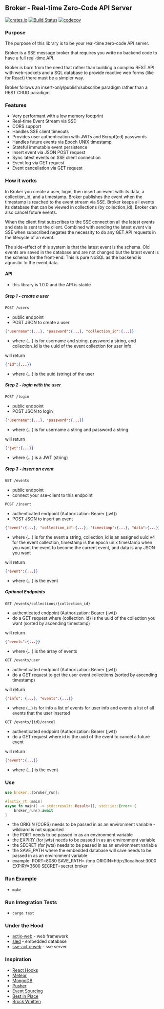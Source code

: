 ## Broker - Real-time Zero-Code API Server

[![crates.io](https://meritbadge.herokuapp.com/broker)](https://crates.io/crates/broker)
[![Build Status](https://travis-ci.org/apibillme/broker.svg?branch=master)](https://travis-ci.org/apibillme/broker)
[![codecov](https://codecov.io/gh/apibillme/broker/branch/master/graph/badge.svg)](https://codecov.io/gh/apibillme/broker)

### Purpose

The purpose of this library is to be your real-time zero-code API server. 

Broker is a SSE message broker that requires you write no backend code to have a full real-time API.

Broker is born from the need that rather than building a complex REST API with web-sockets and a SQL database to provide reactive web forms (like for React) there must be a simpler way.

Broker follows an insert-only/publish/subscribe paradigm rather than a REST CRUD paradigm. 

### Features

* Very performant with a low memory footprint
* Real-time Event Stream via SSE
* CORS support
* Handles SSE client timeouts
* Provides user authentication with JWTs and Bcrypt(ed) passwords
* Handles future events via Epoch UNIX timestamp
* Stateful immutable event persistence
* Insert event via JSON POST request 
* Sync latest events on SSE client connection
* Event log via GET request
* Event cancellation via GET request

### How it works

In Broker you create a user, login, then insert an event with its data, a collection_id, and a timestamp. Broker publishes the event when the timestamp is reached to the event stream via SSE. Broker keeps all events its database that can be viewed in collections (by collection_id). Broker can also cancel future events.

When the client first subscribes to the SSE connection all the latest events and data is sent to the client. Combined with sending the latest event via SSE when subscribed negates the necessity to do any GET API requests in the lifecycle of an event.

The side-effect of this system is that the latest event is the schema. Old events are saved in the database and are not changed but the latest event is the schema for the front-end. This is pure NoSQL as the backend is agnostic to the event data.


#### API

- this library is 1.0.0 and the API is stable

##### Step 1 - create a user

```html
POST /users 
```
- public endpoint
- POST JSON to create a user
```json
{"username":{...}, "password":{...}, "collection_id":{...}}
```
- where {...} is for username and string, password a string, and collection_id is the uuid of the event collection for user info

will return
```json
{"id":{...}}
```
- where {...} is the uuid (string) of the user

##### Step 2 - login with the user

```html
POST /login 
```
- public endpoint
- POST JSON to login
```json
{"username":{...}, "password":{...}}
```
- where {...} is for username a string and password a string

will return 
```json
{"jwt":{...}}
```
- where {...} is a JWT (string)

##### Step 3 - insert an event

```html 
GET /events 
```
- public endpoint
- connect your sse-client to this endpoint

```html
POST /insert 
```
- authenticated endpoint (Authorization: Bearer {jwt})
- POST JSON to insert an event
```json
{"event":{...}, "collection_id":{...}, "timestamp":{...}, "data":{...}}
```
- where {...} is for the event a string, collection_id is an assigned uuid v4 for the event collection, timestamp is the epoch unix timestamp when you want the event to become the current event, and data is any JSON you want

will return
```json
{"event":{...}}
```
- where {...} is the event

##### Optional Endpoints

```html
GET /events/collections/{collection_id}
```
- authenticated endpoint (Authorization: Bearer {jwt})
- do a GET request where {collection_id} is the uuid of the collection you want (sorted by ascending timestamp)

will return
```json
{"events":{...}}
```
- where {...} is the array of events

```html
GET /events/user
``` 
- authenticated endpoint (Authorization: Bearer {jwt})
- do a GET request to get the user event collections (sorted by ascending timestamp)

will return
```json
{"info": {...}, "events":{...}}
```
- where (...) is for info a list of events for user info and events a list of all events that the user inserted

```html
GET /events/{id}/cancel
``` 
- authenticated endpoint (Authorization: Bearer {jwt})
- do a GET request where id is the uuid of the event to cancel a future event

will return
```json
{"event":{...}}
```
- where {...} is the event

### Use

```rust
use broker::{broker_run};

#[actix_rt::main]
async fn main() -> std::result::Result<(), std::io::Error> {
    broker_run().await
}
```
- the ORIGIN (CORS) needs to be passed in as an environment variable - wildcard is not supported
- the PORT needs to be passed in as an environment variable
- the EXPIRY (for jwts) needs to be passed in as an environment variable
- the SECRET (for jwts) needs to be passed in as an environment variable
- the SAVE_PATH where the embedded database will save needs to be passed in as an environment variable
- example: PORT=8080 SAVE_PATH=./tmp ORIGIN=http://localhost:3000 EXPIRY=3600 SECRET=secret broker

### Run Example

- ``` make ```

### Run Integration Tests

- ``` cargo test ```

### Under the Hood

- [actix-web](https://crates.io/crates/actix-web) - web framework
- [sled](https://crates.io/crates/sled) - embedded database
- [sse-actix-web](https://crates.io/crates/sse-actix-web) - sse server

### Inspiration

* [React Hooks](https://reactjs.org/docs/hooks-intro.html)
* [Meteor](https://meteor.com)
* [MongoDB](https://www.mongodb.com/)
* [Pusher](https://pusher.com)
* [Event Sourcing](https://microservices.io/patterns/data/event-sourcing.html)
* [Best in Place](https://github.com/bernat/best_in_place)
* [Brock Whitten](https://www.youtube.com/watch?v=qljYMEfVukU)
